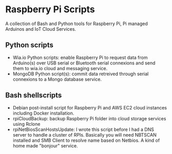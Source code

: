 # Raspberry Pi Scripts

A collection of Bash and Python tools for Raspberry Pi, Pi managed Arduinos and IoT Cloud Services.

## Python scripts

* Wia.io Python scripts: enable Raspberry Pi to request data from Arduino(s) over USB serial or
Bluetooth serial connexions and send them to wia.io cloud and messaging service.
* MongoDB Python script(s): commit data retreived through serial connexions to a Mongo database service.

## Bash shellscripts

* Debian post-install script for Raspberry Pi and AWS EC2 cloud instances including Docker installation.
* rpiCloudBackup: backup Raspberry Pi folder into cloud storage services using Rclone
* rpiNetBiosScanHostsUpdate: I wrote this script before I had a DNS server to handle a cluster of RPIs.
Basically you will need NBTSCAN installed and SMB Client to resolve name based on Netbios. A kind of
home made "bonjour" service.
